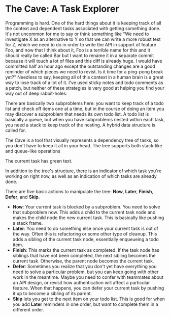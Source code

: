 # The Cave: A Task Explorer

Programming is hard. One of the hard things about it is keeping track of all the context and dependent tasks associated with getting something done. It's not uncommon for me to say or think something like "We need to investigate X as an alternative to Y so that we can write a more robust test for Z, which we need to do in order to write the API in support of feature Foo, and now that I think about it, Foo is a terrible name for this and it should really be called Bar but I want to rename it in a separate commit because it will touch a lot of files and this diff is already huge. I would have committed half an hour ago except the outstanding changes are a good reminder of which pieces we need to revist. Is it time for a ping-pong break yet?" Needless to say, keeping all of this context in a human brain is a great way to lose track of a lot of it. I've used sticky notes and todo comments as a patch, but neither of these strategies is very good at helping you find your way out of deep rabbit-holes.

There are basically two subproblems here: you want to keep track of a todo list and check off items one at a time, but in the course of doing an item you may discover a subproblem that needs its own todo list. A todo list is basically a queue, but when you have subproblems nested within each task, you need a stack to keep track of the nesting. A hybrid data structure is called for.

The Cave is a tool that visually represents a dependency tree of tasks, so you don't have to keep it all in your head. The tree supports both stack-like and queue-like operations

The current task has green text.

In addition to the tree's structure, there is an indicator of which task you're working on right now, as well as an indication of which tasks are already done.

There are five basic actions to manipulate the tree: **Now**, **Later**, **Finish**, **Defer**, and **Skip**.

* **Now**: Your current task is blocked by a subproblem. You need to solve that subproblem now. This adds a child to the current task node and makes the child node the new current task. This is basically like pushing a stack frame.
* **Later**: You need to do something else once your current task is out of the way. Often this is refactoring or some other type of cleanup. This adds a sibling of the current task node, essentially enqueueing a todo item.
* **Finish**: This marks the current task as completed. If the task node has siblings that have not been completed, the next sibling becomes the current task. Otherwise, the parent node becomes the current task.
* **Defer**: Sometimes you realize that you don't yet have everything you need to solve a particular problem, but you can keep going with other work in the meantime. Maybe you need to confer with teammates about an API design, or revisit how authentication will affect a particular feature. When that happens, you can defer your current task by pushing it up to become a sibling of its parent.
* **Skip** lets you get to the next item on your todo list. This is good for when you add **Later** reminders in one order, but want to complete them in a different order.
